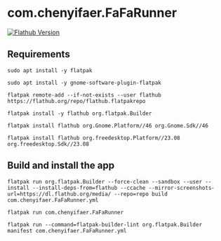 # com.chenyifaer.FaFaRunner

[![Flathub Version](https://img.shields.io/flathub/v/com.chenyifaer.FaFaRunner)](https://flathub.org/apps/com.chenyifaer.FaFaRunner)

## Requirements

```shell
sudo apt install -y flatpak

sudo apt install -y gnome-software-plugin-flatpak

flatpak remote-add --if-not-exists --user flathub https://flathub.org/repo/flathub.flatpakrepo

flatpak install -y flathub org.flatpak.Builder

flatpak install flathub org.Gnome.Platform//46 org.Gnome.Sdk//46

flatpak install flathub org.freedesktop.Platform//23.08 org.freedesktop.Sdk//23.08
```

## Build and install the app

```shell
flatpak run org.flatpak.Builder --force-clean --sandbox --user --install --install-deps-from=flathub --ccache --mirror-screenshots-url=https://dl.flathub.org/media/ --repo=repo build com.chenyifaer.FaFaRunner.yml
```

```shell
flatpak run com.chenyifaer.FaFaRunner
```

```shell
flatpak run --command=flatpak-builder-lint org.flatpak.Builder manifest com.chenyifaer.FaFaRunner.yml
```
